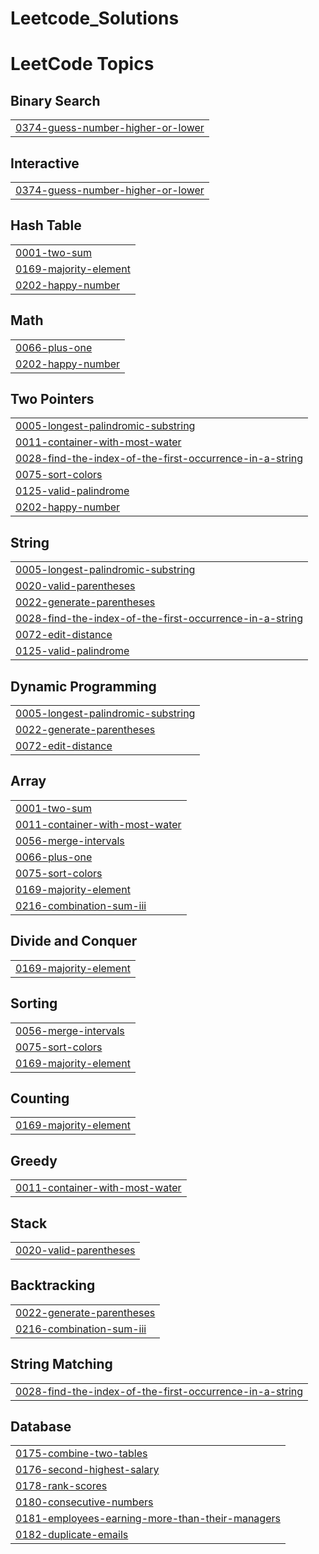 # Leetcode_Solutions

<!---LeetCode Topics Start-->
# LeetCode Topics
## Binary Search
|  |
| ------- |
| [0374-guess-number-higher-or-lower](https://github.com/Kankaushik/Leetcode_Solutions/tree/master/0374-guess-number-higher-or-lower) |
## Interactive
|  |
| ------- |
| [0374-guess-number-higher-or-lower](https://github.com/Kankaushik/Leetcode_Solutions/tree/master/0374-guess-number-higher-or-lower) |
## Hash Table
|  |
| ------- |
| [0001-two-sum](https://github.com/Kankaushik/Leetcode_Solutions/tree/master/0001-two-sum) |
| [0169-majority-element](https://github.com/Kankaushik/Leetcode_Solutions/tree/master/0169-majority-element) |
| [0202-happy-number](https://github.com/Kankaushik/Leetcode_Solutions/tree/master/0202-happy-number) |
## Math
|  |
| ------- |
| [0066-plus-one](https://github.com/Kankaushik/Leetcode_Solutions/tree/master/0066-plus-one) |
| [0202-happy-number](https://github.com/Kankaushik/Leetcode_Solutions/tree/master/0202-happy-number) |
## Two Pointers
|  |
| ------- |
| [0005-longest-palindromic-substring](https://github.com/Kankaushik/Leetcode_Solutions/tree/master/0005-longest-palindromic-substring) |
| [0011-container-with-most-water](https://github.com/Kankaushik/Leetcode_Solutions/tree/master/0011-container-with-most-water) |
| [0028-find-the-index-of-the-first-occurrence-in-a-string](https://github.com/Kankaushik/Leetcode_Solutions/tree/master/0028-find-the-index-of-the-first-occurrence-in-a-string) |
| [0075-sort-colors](https://github.com/Kankaushik/Leetcode_Solutions/tree/master/0075-sort-colors) |
| [0125-valid-palindrome](https://github.com/Kankaushik/Leetcode_Solutions/tree/master/0125-valid-palindrome) |
| [0202-happy-number](https://github.com/Kankaushik/Leetcode_Solutions/tree/master/0202-happy-number) |
## String
|  |
| ------- |
| [0005-longest-palindromic-substring](https://github.com/Kankaushik/Leetcode_Solutions/tree/master/0005-longest-palindromic-substring) |
| [0020-valid-parentheses](https://github.com/Kankaushik/Leetcode_Solutions/tree/master/0020-valid-parentheses) |
| [0022-generate-parentheses](https://github.com/Kankaushik/Leetcode_Solutions/tree/master/0022-generate-parentheses) |
| [0028-find-the-index-of-the-first-occurrence-in-a-string](https://github.com/Kankaushik/Leetcode_Solutions/tree/master/0028-find-the-index-of-the-first-occurrence-in-a-string) |
| [0072-edit-distance](https://github.com/Kankaushik/Leetcode_Solutions/tree/master/0072-edit-distance) |
| [0125-valid-palindrome](https://github.com/Kankaushik/Leetcode_Solutions/tree/master/0125-valid-palindrome) |
## Dynamic Programming
|  |
| ------- |
| [0005-longest-palindromic-substring](https://github.com/Kankaushik/Leetcode_Solutions/tree/master/0005-longest-palindromic-substring) |
| [0022-generate-parentheses](https://github.com/Kankaushik/Leetcode_Solutions/tree/master/0022-generate-parentheses) |
| [0072-edit-distance](https://github.com/Kankaushik/Leetcode_Solutions/tree/master/0072-edit-distance) |
## Array
|  |
| ------- |
| [0001-two-sum](https://github.com/Kankaushik/Leetcode_Solutions/tree/master/0001-two-sum) |
| [0011-container-with-most-water](https://github.com/Kankaushik/Leetcode_Solutions/tree/master/0011-container-with-most-water) |
| [0056-merge-intervals](https://github.com/Kankaushik/Leetcode_Solutions/tree/master/0056-merge-intervals) |
| [0066-plus-one](https://github.com/Kankaushik/Leetcode_Solutions/tree/master/0066-plus-one) |
| [0075-sort-colors](https://github.com/Kankaushik/Leetcode_Solutions/tree/master/0075-sort-colors) |
| [0169-majority-element](https://github.com/Kankaushik/Leetcode_Solutions/tree/master/0169-majority-element) |
| [0216-combination-sum-iii](https://github.com/Kankaushik/Leetcode_Solutions/tree/master/0216-combination-sum-iii) |
## Divide and Conquer
|  |
| ------- |
| [0169-majority-element](https://github.com/Kankaushik/Leetcode_Solutions/tree/master/0169-majority-element) |
## Sorting
|  |
| ------- |
| [0056-merge-intervals](https://github.com/Kankaushik/Leetcode_Solutions/tree/master/0056-merge-intervals) |
| [0075-sort-colors](https://github.com/Kankaushik/Leetcode_Solutions/tree/master/0075-sort-colors) |
| [0169-majority-element](https://github.com/Kankaushik/Leetcode_Solutions/tree/master/0169-majority-element) |
## Counting
|  |
| ------- |
| [0169-majority-element](https://github.com/Kankaushik/Leetcode_Solutions/tree/master/0169-majority-element) |
## Greedy
|  |
| ------- |
| [0011-container-with-most-water](https://github.com/Kankaushik/Leetcode_Solutions/tree/master/0011-container-with-most-water) |
## Stack
|  |
| ------- |
| [0020-valid-parentheses](https://github.com/Kankaushik/Leetcode_Solutions/tree/master/0020-valid-parentheses) |
## Backtracking
|  |
| ------- |
| [0022-generate-parentheses](https://github.com/Kankaushik/Leetcode_Solutions/tree/master/0022-generate-parentheses) |
| [0216-combination-sum-iii](https://github.com/Kankaushik/Leetcode_Solutions/tree/master/0216-combination-sum-iii) |
## String Matching
|  |
| ------- |
| [0028-find-the-index-of-the-first-occurrence-in-a-string](https://github.com/Kankaushik/Leetcode_Solutions/tree/master/0028-find-the-index-of-the-first-occurrence-in-a-string) |
## Database
|  |
| ------- |
| [0175-combine-two-tables](https://github.com/Kankaushik/Leetcode_Solutions/tree/master/0175-combine-two-tables) |
| [0176-second-highest-salary](https://github.com/Kankaushik/Leetcode_Solutions/tree/master/0176-second-highest-salary) |
| [0178-rank-scores](https://github.com/Kankaushik/Leetcode_Solutions/tree/master/0178-rank-scores) |
| [0180-consecutive-numbers](https://github.com/Kankaushik/Leetcode_Solutions/tree/master/0180-consecutive-numbers) |
| [0181-employees-earning-more-than-their-managers](https://github.com/Kankaushik/Leetcode_Solutions/tree/master/0181-employees-earning-more-than-their-managers) |
| [0182-duplicate-emails](https://github.com/Kankaushik/Leetcode_Solutions/tree/master/0182-duplicate-emails) |
<!---LeetCode Topics End-->